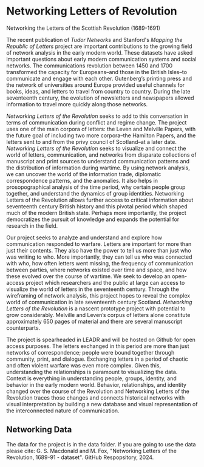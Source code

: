 # Networking Letters of Revolution

Networking the Letters of the Scottish Revolution (1689-1691)

The recent publication of _Tudor Networks_ and Stanford's _Mapping the Republic of Letters_ project are important contributions to the growing field of network analysis in the early modern world. These datasets have asked important questions about early modern communication systems and social networks. The communications revolution between 1450 and 1700 transformed the capacity for Europeans–and those in the British Isles–to communicate and engage with each other. Gutenberg’s printing press and the network of universities around Europe provided useful channels for books, ideas, and letters to travel from country to country. During the late seventeenth century, the evolution of newsletters and newspapers allowed information to travel more quickly along those networks. 

_Networking Letters of the Revolution_ seeks to add to this conversation in terms of communication during conflict and regime change. The project uses one of the main corpora of letters: the Leven and Melville Papers, with the future goal of including two more corpora–the Hamilton Papers, and the letters sent to and from the privy council of Scotland–at a later date. _Networking Letters of the Revolution_ seeks to visualize and connect the world of letters, communication, and networks from disparate collections of manuscript and print sources to understand communication patterns and the distribution of information during wartime. By using network analysis, we can uncover the world of the information trade, diplomatic correspondence patterns, and the anomalies. It also helps in prosopographical analysis of the time period, why certain people group together, and understand the dynamics of group identities. Networking Letters of the Revolution allows further access to critical information about seventeenth century British history and this pivotal period which shaped much of the modern British state. Perhaps more importantly, the project democratizes the pursuit of knowledge and expands the potential for research in the field.

Our project seeks to analyze and understand and explore how communication responded to warfare. Letters are important for more than just their contents. They also have the power to tell us more than just who was writing to who. More importantly, they can tell us who was connected with who, how often letters went missing, the frequency of communication between parties, where networks existed over time and space, and how these evolved over the course of wartime. We seek to develop an open-access project which researchers and the public at large can access to visualize the world of letters in the seventeenth century. Through the wireframing of network analysis, this project hopes to reveal the complex world of communication in late seventeenth century Scotland. _Networking Letters of the Revolution_ is a nascent prototype project with potential to grow considerably. Melville and Leven’s corpus of letters alone constitute approximately 650 pages of material and there are several manuscript counterparts.  

The project is spearheaded in LEADR and will be hosted on Github for open access purposes. The letters exchanged in this period are more than just networks of correspondence; people were bound together through community, print, and dialogue. Exchanging letters in a period of chaotic and often violent warfare was even more complex. Given this, understanding the relationships is paramount to visualizing the data. Context is everything in understanding people, groups, identity, and behavior in the early modern world. Behavior, relationships, and identity changed over the course of the Revolution and Networking Letters of the Revolution traces those changes and connects historical networks with visual interpretation by building a new database and visual representation of the interconnected nature of communication. 

## Networking Data
The data for the project is in the data folder. If you are going to use the data please cite: G. S. Macdonald and M. Fox, "Networking Letters of the Revolution, 1689-91 - dataset". GitHub Respopsitory, 2024.
